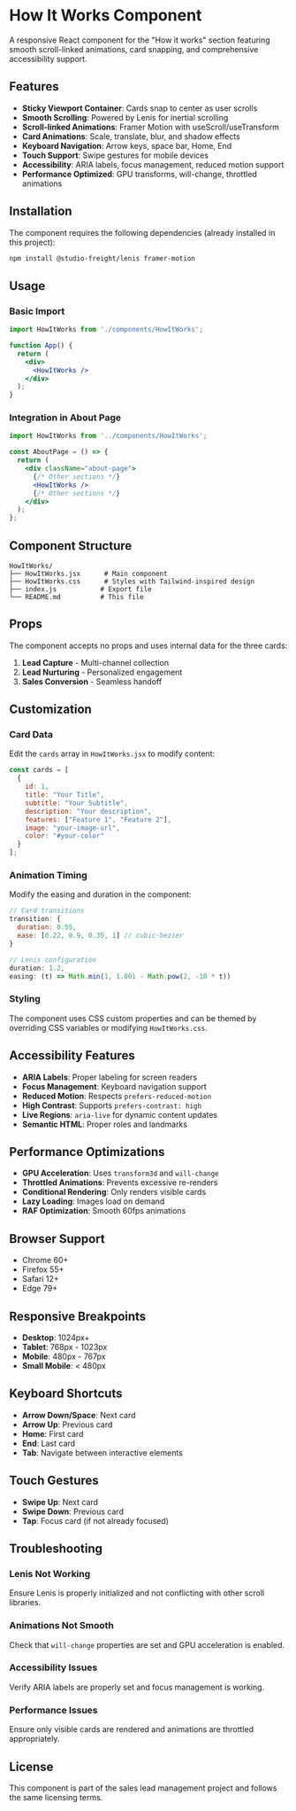 # How It Works Component

A responsive React component for the "How it works" section featuring smooth scroll-linked animations, card snapping, and comprehensive accessibility support.

## Features

- **Sticky Viewport Container**: Cards snap to center as user scrolls
- **Smooth Scrolling**: Powered by Lenis for inertial scrolling
- **Scroll-linked Animations**: Framer Motion with useScroll/useTransform
- **Card Animations**: Scale, translate, blur, and shadow effects
- **Keyboard Navigation**: Arrow keys, space bar, Home, End
- **Touch Support**: Swipe gestures for mobile devices
- **Accessibility**: ARIA labels, focus management, reduced motion support
- **Performance Optimized**: GPU transforms, will-change, throttled animations

## Installation

The component requires the following dependencies (already installed in this project):

```bash
npm install @studio-freight/lenis framer-motion
```

## Usage

### Basic Import

```jsx
import HowItWorks from './components/HowItWorks';

function App() {
  return (
    <div>
      <HowItWorks />
    </div>
  );
}
```

### Integration in About Page

```jsx
import HowItWorks from '../components/HowItWorks';

const AboutPage = () => {
  return (
    <div className="about-page">
      {/* Other sections */}
      <HowItWorks />
      {/* Other sections */}
    </div>
  );
};
```

## Component Structure

```
HowItWorks/
├── HowItWorks.jsx      # Main component
├── HowItWorks.css      # Styles with Tailwind-inspired design
├── index.js           # Export file
└── README.md          # This file
```

## Props

The component accepts no props and uses internal data for the three cards:

1. **Lead Capture** - Multi-channel collection
2. **Lead Nurturing** - Personalized engagement  
3. **Sales Conversion** - Seamless handoff

## Customization

### Card Data
Edit the `cards` array in `HowItWorks.jsx` to modify content:

```jsx
const cards = [
  {
    id: 1,
    title: "Your Title",
    subtitle: "Your Subtitle", 
    description: "Your description",
    features: ["Feature 1", "Feature 2"],
    image: "your-image-url",
    color: "#your-color"
  }
];
```

### Animation Timing
Modify the easing and duration in the component:

```jsx
// Card transitions
transition: {
  duration: 0.55,
  ease: [0.22, 0.9, 0.35, 1] // cubic-bezier
}

// Lenis configuration
duration: 1.2,
easing: (t) => Math.min(1, 1.001 - Math.pow(2, -10 * t))
```

### Styling
The component uses CSS custom properties and can be themed by overriding CSS variables or modifying `HowItWorks.css`.

## Accessibility Features

- **ARIA Labels**: Proper labeling for screen readers
- **Focus Management**: Keyboard navigation support
- **Reduced Motion**: Respects `prefers-reduced-motion`
- **High Contrast**: Supports `prefers-contrast: high`
- **Live Regions**: `aria-live` for dynamic content updates
- **Semantic HTML**: Proper roles and landmarks

## Performance Optimizations

- **GPU Acceleration**: Uses `transform3d` and `will-change`
- **Throttled Animations**: Prevents excessive re-renders
- **Conditional Rendering**: Only renders visible cards
- **Lazy Loading**: Images load on demand
- **RAF Optimization**: Smooth 60fps animations

## Browser Support

- Chrome 60+
- Firefox 55+
- Safari 12+
- Edge 79+

## Responsive Breakpoints

- **Desktop**: 1024px+
- **Tablet**: 768px - 1023px
- **Mobile**: 480px - 767px
- **Small Mobile**: < 480px

## Keyboard Shortcuts

- **Arrow Down/Space**: Next card
- **Arrow Up**: Previous card
- **Home**: First card
- **End**: Last card
- **Tab**: Navigate between interactive elements

## Touch Gestures

- **Swipe Up**: Next card
- **Swipe Down**: Previous card
- **Tap**: Focus card (if not already focused)

## Troubleshooting

### Lenis Not Working
Ensure Lenis is properly initialized and not conflicting with other scroll libraries.

### Animations Not Smooth
Check that `will-change` properties are set and GPU acceleration is enabled.

### Accessibility Issues
Verify ARIA labels are properly set and focus management is working.

### Performance Issues
Ensure only visible cards are rendered and animations are throttled appropriately.

## License

This component is part of the sales lead management project and follows the same licensing terms.

